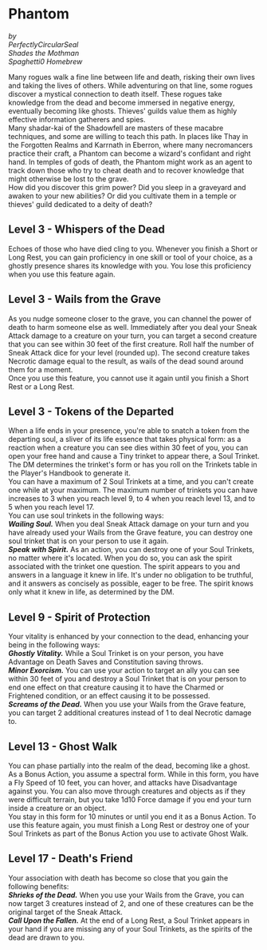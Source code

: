# Phantom

*by*  
*PerfectlyCircularSeal*  
*Shades the Mothman*  
*Spaghetti0 Homebrew*  

Many rogues walk a fine line between life and death, risking their own lives and taking the lives of others. While adventuring on that line, some rogues discover a mystical connection to death itself. These rogues take knowledge from the dead and become immersed in negative energy, eventually becoming like ghosts. Thieves' guilds value them as highly effective information gatherers and spies.  
Many shadar-kai of the Shadowfell are masters of these macabre techniques, and some are willing to teach this path. In places like Thay in the Forgotten Realms and Karrnath in Eberron, where many necromancers practice their craft, a Phantom can become a wizard's confidant and right hand. In temples of gods of death, the Phantom might work as an agent to track down those who try to cheat death and to recover knowledge that might otherwise be lost to the grave.  
How did you discover this grim power? Did you sleep in a graveyard and awaken to your new abilities? Or did you cultivate them in a temple or thieves' guild dedicated to a deity of death?

## Level 3 - Whispers of the Dead
Echoes of those who have died cling to you. Whenever you finish a Short or Long Rest, you can gain proficiency in one skill or tool of your choice, as a ghostly presence shares its knowledge with you. You lose this proficiency when you use this feature again.

## Level 3 - Wails from the Grave
As you nudge someone closer to the grave, you can channel the power of death to harm someone else as well. Immediately after you deal your Sneak Attack damage to a creature on your turn, you can target a second creature that you can see within 30 feet of the first creature. Roll half the number of Sneak Attack dice for your level (rounded up). The second creature takes Necrotic damage equal to the result, as wails of the dead sound around them for a moment.  
Once you use this feature, you cannot use it again until you finish a Short Rest or a Long Rest.

## Level 3 - Tokens of the Departed
When a life ends in your presence, you're able to snatch a token from the departing soul, a sliver of its life essence that takes physical form: as a reaction when a creature you can see dies within 30 feet of you, you can open your free hand and cause a Tiny trinket to appear there, a Soul Trinket. The DM determines the trinket's form or has you roll on the Trinkets table in the Player's Handbook to generate it.  
You can have a maximum of 2 Soul Trinkets at a time, and you can't create one while at your maximum. The maximum number of trinkets you can have increases to 3 when you reach level 9, to 4 when you reach level 13, and to 5 when you reach level 17.  
You can use soul trinkets in the following ways:  
***Wailing Soul.*** When you deal Sneak Attack damage on your turn and you have already used your Wails from the Grave feature, you can destroy one soul trinket that is on your person to use it again.  
***Speak with Spirit.*** As an action, you can destroy one of your Soul Trinkets, no matter where it's located. When you do so, you can ask the spirit associated with the trinket one question. The spirit appears to you and answers in a language it knew in life. It's under no obligation to be truthful, and it answers as concisely as possible, eager to be free. The spirit knows only what it knew in life, as determined by the DM.

## Level 9 - Spirit of Protection
Your vitality is enhanced by your connection to the dead, enhancing your being in the following ways:  
***Ghostly Vitality.*** While a Soul Trinket is on your person, you have Advantage on Death Saves and Constitution saving throws.  
***Minor Exorcism.*** You can use your action to target an ally you can see within 30 feet of you and destroy a Soul Trinket that is on your person to end one effect on that creature causing it to have the Charmed or Frightened condition, or an effect causing it to be possessed.  
***Screams of the Dead.*** When you use your Wails from the Grave feature, you can target 2 additional creatures instead of 1 to deal Necrotic damage to.

## Level 13 - Ghost Walk
You can phase partially into the realm of the dead, becoming like a ghost. As a Bonus Action, you assume a spectral form. While in this form, you have a Fly Speed of 10 feet, you can hover, and attacks have Disadvantage against you. You can also move through creatures and objects as if they were difficult terrain, but you take 1d10 Force damage if you end your turn inside a creature or an object.  
You stay in this form for 10 minutes or until you end it as a Bonus Action. To use this feature again, you must finish a Long Rest or destroy one of your Soul Trinkets as part of the Bonus Action you use to activate Ghost Walk.

## Level 17 - Death's Friend
Your association with death has become so close that you gain the following benefits:  
***Shrieks of the Dead.*** When you use your Wails from the Grave, you can now target 3 creatures instead of 2, and one of these creatures can be the original target of the Sneak Attack.  
***Call Upon the Fallen.*** At the end of a Long Rest, a Soul Trinket appears in your hand if you are missing any of your Soul Trinkets, as the spirits of the dead are drawn to you.